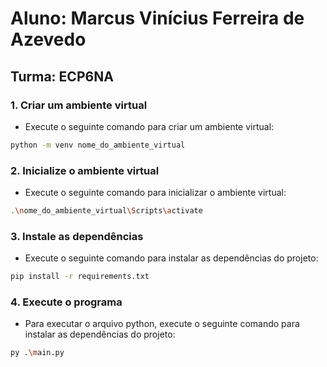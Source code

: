 # Aluno: Marcus Vinícius Ferreira de Azevedo

## Turma: ECP6NA

### 1. Criar um ambiente virtual

- Execute o seguinte comando para criar um ambiente virtual:

```sh
python -m venv nome_do_ambiente_virtual
```

### 2. Inicialize o ambiente virtual

- Execute o seguinte comando para inicializar o ambiente virtual:

```sh
.\nome_do_ambiente_virtual\Scripts\activate
```

### 3. Instale as dependências

- Execute o seguinte comando para instalar as dependências do projeto:

```sh
pip install -r requirements.txt
```

### 4. Execute o programa

- Para executar o arquivo python, execute o seguinte comando para instalar as dependências do projeto:

```sh
py .\main.py
```
